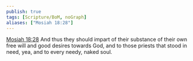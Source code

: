 ```yaml
---
publish: true
tags: [Scripture/BoM, noGraph]
aliases: ["Mosiah 18:28"]
---
```

[Mosiah 18:28](https://churchofjesuschrist.org/study/scriptures/bofm/mosiah/18?lang=eng&id=p28#p28) And thus they should impart of their substance of their own free will and good desires towards God, and to those priests that stood in need, yea, and to every needy, naked soul.
